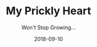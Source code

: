 ---
layout: art-post
title: My Prickly Heart
subtitle: Won't Stop Growing...
images:
  - public_id: portfolio/prickly-heart-plain
categories: [art, digital]
tags: [vector, illustration, color, surreal, pattern]
date: 2018-09-10
---